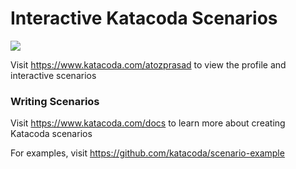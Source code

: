 # Interactive Katacoda Scenarios

[![](http://shields.katacoda.com/katacoda/atozprasad/count.svg)](https://www.katacoda.com/atozprasad "Get your profile on Katacoda.com")

Visit https://www.katacoda.com/atozprasad to view the profile and interactive scenarios

### Writing Scenarios
Visit https://www.katacoda.com/docs to learn more about creating Katacoda scenarios

For examples, visit https://github.com/katacoda/scenario-example
